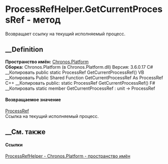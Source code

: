 # ProcessRefHelper.GetCurrentProcessRef - метод
Возвращает ссылку на текущий исполняемый процесс.
## __Definition
 **Пространство имён:** [Chronos.Platform](N_Chronos_Platform.htm)  
 **Сборка:** Chronos.Platform (в Chronos.Platform.dll) Версия: 3.6.0.17
C# __Копировать
     public static ProcessRef GetCurrentProcessRef()
VB __Копировать
     Public Shared Function GetCurrentProcessRef As ProcessRef
C++ __Копировать
     public:
    static ProcessRef GetCurrentProcessRef()
F# __Копировать
     static member GetCurrentProcessRef : unit -> ProcessRef 
#### Возвращаемое значение
[ProcessRef](T_Chronos_Platform_Processes_ProcessRef.htm)  
Ссылка на текущий исполняемый процесс.
##  __См. также
#### Ссылки
[ProcessRefHelper - ](T_Chronos_Platform_ProcessRefHelper.htm)
[Chronos.Platform - пространство имён](N_Chronos_Platform.htm)
